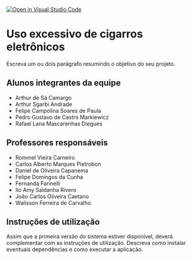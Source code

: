 [![Open in Visual Studio Code](https://classroom.github.com/assets/open-in-vscode-c66648af7eb3fe8bc4f294546bfd86ef473780cde1dea487d3c4ff354943c9ae.svg)](https://classroom.github.com/online_ide?assignment_repo_id=7609181&assignment_repo_type=AssignmentRepo)
# Uso excessivo de cigarros eletrônicos
Escreva um ou dois  parágrafo resumindo o objetivo do seu projeto.

## Alunos integrantes da equipe

* Arthur de Sá Camargo
* Arthur Sgarbi Andrade
* Felipe Campolina Soares de Paula
* Pedro Gustavo de Castro Markiewicz
* Rafael Lana Mascarenhas Diegues

## Professores responsáveis

* Rommel Vieira Carneiro
* Carlos Alberto Marques Pietrobon
* Daniel de Oliveira Capanema
* Felipe Domingos da Cunha
* Fernanda Farinelli
* Ilo Amy Saldanha Rivero
* João Carlos Oliveira Caetano
* Walisson Ferreira de Carvalho

## Instruções de utilização

Assim que a primeira versão do sistema estiver disponível, deverá complementar com as instruções de utilização. Descreva como instalar eventuais dependências e como executar a aplicação.
